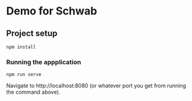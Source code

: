 # Demo for Schwab


## Project setup

```
npm install
```

### Running the appplication

```
npm run serve
```

Navigate to http://localhost:8080 (or whatever port you get from running the command above).
